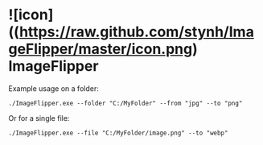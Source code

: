 # ![icon]((https://raw.github.com/stynh/ImageFlipper/master/icon.png) ImageFlipper
Example usage on a folder:
```
./ImageFlipper.exe --folder "C:/MyFolder" --from "jpg" --to "png"
```
Or for a single file:
```
./ImageFlipper.exe --file "C:/MyFolder/image.png" --to "webp"
```
